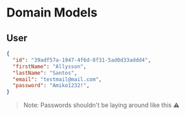 # Domain Models

## User

```json
{
  "id": "39adf57a-1947-4f6d-8f31-5ad0d33addd4",
  "firstName": "Allysson",
  "lastName": "Santos",
  "email": "testmail@mail.com",
  "password": "Amiko1232!",
}
```

> Note: Passwords shouldn't be laying around like this ⚠️
